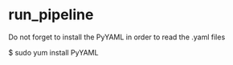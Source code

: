 # run_pipeline

Do not forget to install the PyYAML in order to read the .yaml files

$ sudo yum install PyYAML

